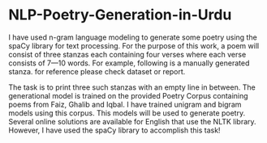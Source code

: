 # NLP-Poetry-Generation-in-Urdu
I have used n-gram language modeling to generate some poetry using the spaCy library for
text processing. For the purpose of this work, a poem will consist of three stanzas each containing four
verses where each verse consists of 7—10 words. For example, following is a manually generated stanza.
for reference please check dataset or report.

The task is to print three such stanzas with an empty line in between. The generational model is trained
on the provided Poetry Corpus containing poems from Faiz, Ghalib and Iqbal. I have trained unigram and
bigram models using this corpus. This models will be used to generate poetry. Several online solutions are
available for English that use the NLTK library. However, I have used the spaCy library to accomplish this
task!

